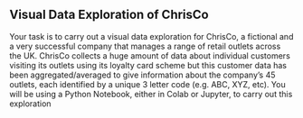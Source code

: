 ## Visual Data Exploration of ChrisCo

Your task is to carry out a visual data exploration for ChrisCo, a fictional and a very successful company that manages a range of retail outlets across the UK. ChrisCo collects a huge amount of data about individual customers visiting its outlets using its loyalty card scheme but this customer data has been aggregated/averaged to give information about the company’s 45 outlets, each identified by a unique 3 letter code (e.g. ABC, XYZ, etc). 
You will be using a Python Notebook, either in Colab or Jupyter, to carry out this exploration
